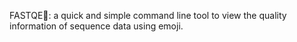 FASTQE🤔: a quick and simple command line tool to view the quality information of sequence data using emoji. 
